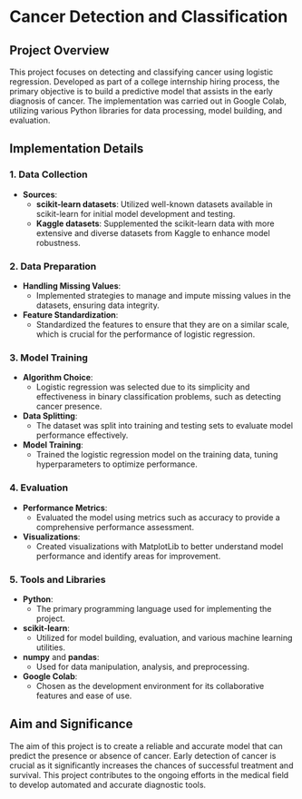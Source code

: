 # Cancer Detection and Classification

## Project Overview

This project focuses on detecting and classifying cancer using logistic regression. Developed as part of a college internship hiring process, the primary objective is to build a predictive model that assists in the early diagnosis of cancer. The implementation was carried out in Google Colab, utilizing various Python libraries for data processing, model building, and evaluation.

## Implementation Details

### 1. Data Collection

- **Sources**:
  - **scikit-learn datasets**: Utilized well-known datasets available in scikit-learn for initial model development and testing.
  - **Kaggle datasets**: Supplemented the scikit-learn data with more extensive and diverse datasets from Kaggle to enhance model robustness.

### 2. Data Preparation

- **Handling Missing Values**:
  - Implemented strategies to manage and impute missing values in the datasets, ensuring data integrity.
- **Feature Standardization**:
  - Standardized the features to ensure that they are on a similar scale, which is crucial for the performance of logistic regression.

### 3. Model Training

- **Algorithm Choice**:
  - Logistic regression was selected due to its simplicity and effectiveness in binary classification problems, such as detecting cancer presence.
- **Data Splitting**:
  - The dataset was split into training and testing sets to evaluate model performance effectively.
- **Model Training**:
  - Trained the logistic regression model on the training data, tuning hyperparameters to optimize performance.

### 4. Evaluation

- **Performance Metrics**:
  - Evaluated the model using metrics such as accuracy to provide a comprehensive performance assessment.
- **Visualizations**:
  - Created visualizations with MatplotLib to better understand model performance and identify areas for improvement.

### 5. Tools and Libraries

- **Python**:
  - The primary programming language used for implementing the project.
- **scikit-learn**:
  - Utilized for model building, evaluation, and various machine learning utilities.
- **numpy** and **pandas**:
  - Used for data manipulation, analysis, and preprocessing.
- **Google Colab**:
  - Chosen as the development environment for its collaborative features and ease of use.

## Aim and Significance

The aim of this project is to create a reliable and accurate model that can predict the presence or absence of cancer. Early detection of cancer is crucial as it significantly increases the chances of successful treatment and survival. This project contributes to the ongoing efforts in the medical field to develop automated and accurate diagnostic tools.
